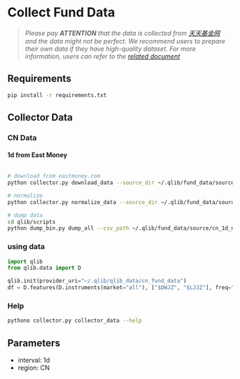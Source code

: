 # Collect Fund Data

> *Please pay **ATTENTION** that the data is collected from [天天基金网](https://fund.eastmoney.com/) and the data might not be perfect. We recommend users to prepare their own data if they have high-quality dataset. For more information, users can refer to the [related document](https://qlib.readthedocs.io/en/latest/component/data.html#converting-csv-format-into-qlib-format)*

## Requirements

```bash
pip install -r requirements.txt
```

## Collector Data



### CN Data

#### 1d from East Money

```bash

# download from eastmoney.com
python collector.py download_data --source_dir ~/.qlib/fund_data/source/cn_1d --region CN --start 2020-11-01 --end 2020-11-10 --delay 0.1 --interval 1d

# normalize
python collector.py normalize_data --source_dir ~/.qlib/fund_data/source/cn_1d --normalize_dir ~/.qlib/fund_data/source/cn_1d_nor --region CN --interval 1d --date_field_name FSRQ

# dump data
cd qlib/scripts
python dump_bin.py dump_all --csv_path ~/.qlib/fund_data/source/cn_1d_nor --qlib_dir ~/.qlib/qlib_data/cn_fund_data --freq day --date_field_name FSRQ --include_fields DWJZ,LJJZ

```

### using data

```python
import qlib
from qlib.data import D

qlib.init(provider_uri="~/.qlib/qlib_data/cn_fund_data")
df = D.features(D.instruments(market="all"), ["$DWJZ", "$LJJZ"], freq="day")
```


### Help
```bash
pythono collector.py collector_data --help
```

## Parameters

- interval: 1d
- region: CN